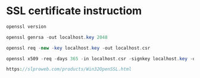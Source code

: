 
# SSL certificate instructiom

```php
openssl version
```
```php
openssl genrsa -out localhost.key 2048
```
```php
openssl req -new -key localhost.key -out localhost.csr
```
```php
openssl x509 -req -days 365 -in localhost.csr -signkey localhost.key -out localhost.crt
```
```php
https://slproweb.com/products/Win32OpenSSL.html
```